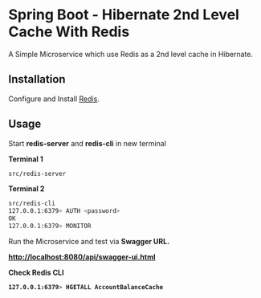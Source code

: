 # Spring Boot - Hibernate 2nd Level Cache With Redis

A Simple Microservice which use Redis as a 2nd level cache in Hibernate.

## Installation

Configure and Install [Redis](https://redis.io/topics/quickstart).


## Usage

Start <b>redis-server</b> and <b>redis-cli</b> in new terminal

<b>Terminal 1</b>

```bash
src/redis-server
```

<b>Terminal 2</b>
```bash
src/redis-cli
127.0.0.1:6379> AUTH <password>
OK
127.0.0.1:6379> MONITOR
```

Run the Microservice and test via <b>Swagger<b> URL.

[http://localhost:8080/api/swagger-ui.html]()

Check Redis CLI

```bash
127.0.0.1:6379> HGETALL AccountBalanceCache
```
